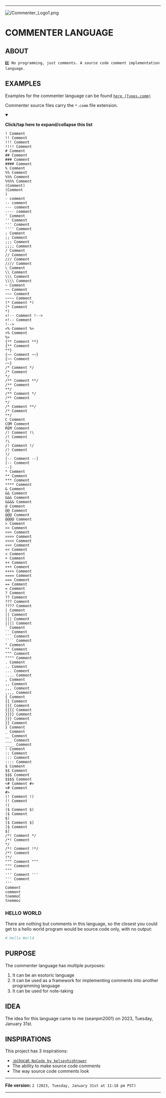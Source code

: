 
***

![/Commenter_Logo1.png](/Commenter_Logo1.png)

# COMMENTER LANGUAGE

## ABOUT

`#️⃣️ No programming, just comments. A source code comment implementation language.`

## EXAMPLES

Examples for the commenter language can be found [`here (Types.comm)`](/Commenter/Types.comm)

Commenter source files carry the `*.comm` file extension.

<details open><summary><p><b>Click/tap here to expand/collapse this list</b></p></summary>

```brainfuck
! Comment
!! Comment
!!! Comment
!!!! Comment
# Comment
## Comment
### Comment
#### Comment
% Comment
%% Comment
%%% Comment
%%%% Comment
(Comment)
(Comment
)
- comment
-- comment
--- comment
---- comment
' Comment
'' Comment
''' Comment
'''' Comment
; Comment
;; Comment
;;; Comment
;;;; Comment
/ Comment
// Comment
/// Comment
//// Comment
\ Comment
\\ Comment
\\\ Comment
\\\\ Comment
~ Comment
~~ Comment
~~~ Comment
~~~~ Comment
(* Comment *)
(* Comment
*)
<!-- Comment !-->
<!-- Comment
!-->
<% Comment %>
<% Comment
%>
{** Comment **}
{** Comment
**}
{~~ Comment ~~}
{~~ Comment
~~}
/* Comment */
/* Comment
*/
/** Comment **/
/** Comment
**/
/** Comment */
/** Comment
*/
/* Comment **/
/* Comment
**/
C Comment
COM Comment
REM Comment
/! Comment !\
/! Comment
!\
/! Comment !/
/! Comment
!/
[-- Comment --]
[-- Comment
--]
* Comment
** Comment
*** Comment
**** Comment
& Comment
&& Comment
&&& Comment
&&&& Comment
@ Comment
@@ Comment
@@@ Comment
@@@@ Comment
> Comment
>> Comment
>>> Comment
>>>> Comment
<<<< Comment
<<< Comment
<< Comment
< Comment
+ Comment
++ Comment
+++ Comment
++++ Comment
==== Comment
=== Comment
== Comment
= Comment
? Comment
?? Comment
??? Comment
???? Comment
| Comment
|| Comment
||| Comment
|||| Comment
` Comment
`` Comment
``` Comment
```` Comment
" Comment
"" Comment
""" Comment
"""" Comment
. Comment
.. Comment
... Comment
.... Comment
, Comment
,, Comment
,,, Comment
,,,, Comment
{ Comment
{{ Comment
{{{ Comment
{{{{ Comment
}}}} Comment
}}} Comment
}} Comment
} Comment
_ Comment
__ Comment
___ Comment
____ Comment
: Comment
:: Comment
::: Comment
:::: Comment
$ Comment
$$ Comment
$$$ Comment
$$$$ Comment
<# Comment #>
<# Comment
#>
(! Comment !)
(! Comment
!)
($ Comment $)
($ Comment
$)
[$ Comment $]
[$ Comment
$]
/*! Comment */
/*! Comment
*/
/*! Comment !*/
/*! Comment
!*/
""" Comment """
""" Comment
"""
''' Comment '''
''' Comment
'''
Comment
comment
tnemmoC
tnemmoc
```

</details>

### HELLO WORLD

There are nothing but comments in this language, so the closest you could get to a hello world program would be source code only, with no output:

```python
# Hello World
```

## PURPOSE

The commenter language has multiple purposes:

1. It can be an esotoric language
2. It can be used as a framework for implementing comments into another programming language
3. It can be used for note-taking

## IDEA

The idea for this language came to me (seanpm2001) on 2023, Tuesday, January 31st.

## INSPIRATIONS

This project has 3 inspirations:

- [:octocat: `NoCode by kelseyhightower`](https://github.com/kelseyhightower/nocode/)
- The ability to make source code comments
- The way source code comments look

***

**File version:** `2 (2023, Tuesday, January 31st at 11:18 pm PST)`

***
